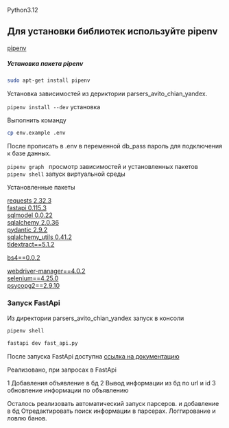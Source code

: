 Python3.12
## Для установки библиотек используйте pipenv 
[pipenv](https://pipenv.pypa.io/en/latest/)



##### Установка пакета pipenv

```sh
sudo apt-get install pipenv 
```

 Установка зависимостей из дериктории parsers_avito_chian_yandex.</p>

`pipenv install --dev`  установка<br>

Выполнить команду 
```sh
cp env.example .env
```


После прописать в .env в переменной db_pass пароль для подключения к базе данных. 


`pipenv graph `  просмотр зависимостей и установленных пакетов <br>
`pipenv shell`    запуск виртуальной среды 


<p>Установленные пакеты</p>



[requests 2.32.3](https://requests.readthedocs.io/en/latest/)<br>
[fastapi 0.115.3](https://fastapi.tiangolo.com/)   <br>
[sqlmodel 0.0.22](https://sqlmodel.tiangolo.com/)<br>
[sqlalchemy 2.0.36](https://www.sqlalchemy.org/)   <br>
[pydantic 2.9.2](https://pypi.org/project/pydantic/)<br>
[sqlalchemy_utils 0.41.2](https://sqlalchemy-utils.readthedocs.io/en/latest/)<br>
[tldextract==5.1.2](https://pypi.org/project/tldextract/)<br>

[bs4==0.0.2](https://pypi.org/project/bs4/)<br>

[webdriver-manager==4.0.2](https://pypi.org/project/webdriver-manager/)<br>
[selenium==4.25.0](https://www.selenium.dev/selenium/docs/api/py/)<br>
[psycopg2==2.9.10](https://pypi.org/project/psycopg2/)<br>



### Запуск FastApi

Из директории parsers_avito_chian_yandex запуск в консоли 

```sh
pipenv shell
```

```sh
fastapi dev fast_api.py 
```
После запуска FastApi доступна  [ссылка на документацию](http://127.0.0.1:8000/docs)

Реализовано, при запросах в FastApi 

1 Добавления объявление в бд 
2 Вывод информации из бд по url и id
3 обновление информации по объявлению 

Осталось реализовать автоматический запуск парсеров. 
и добавление в бд
Отредактировать поиск информации в парсерах. 
Логгирование и ловлю банов. 
